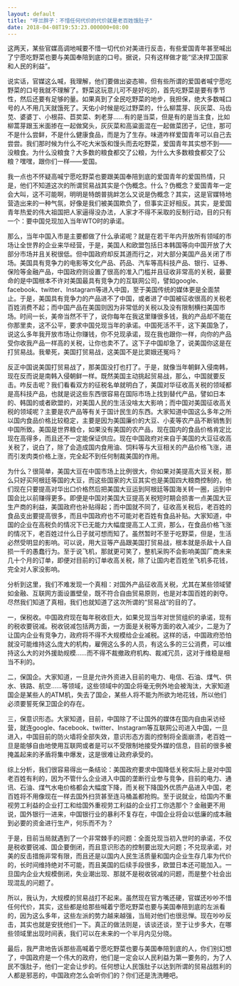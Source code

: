 ```yaml
---
layout: default
title: "呼兰胖子：不惜任何代价的代价就是老百姓饿肚子"
date: 2018-04-08T19:53:23.000000+08:00
---
```


这两天，某些官媒高调地喊要不惜一切代价对美进行反击，有些爱国青年甚至喊出了宁愿吃野菜也要与美国奉陪到底的口号。据说，只有这样做才能“坚决捍卫国家和人民的利益”。

说实话，官媒这么喊，我理解，他们要做出姿态嘛，但有些所谓的爱国者喊宁愿吃野菜的口号我就不理解了。野菜这玩意儿可不是好吃的，首先吃野菜是要有季节性，然后还要有足够的量。如果真到了全民吃野菜的地步，我担保，绝大多数喊口号的人不用几天就饿死了。天佑小时候是吃过野菜的，什么柳蒿芽、灰灰菜、马齿苋、婆婆丁、小根蒜、苣荬菜、刺老芽……有的是当菜，但是有的是当主食，比如柳蒿芽跟玉米面掺在一起做窝头，灰灰菜和高粱面混在一起做菜团子，记住，那可不是什么尝鲜，不是什么健康食品，而是为了生存。味道咋样爱国青年可以自己去尝尝。我们那时候为什么不吃大米饭和馒头而去吃野菜，爱国青年其实想不到——没粮食。为什么没粮食？大多数的粮食都交了公粮，为什么大多数粮食都交了公粮？嘿嘿，跟你们一样——爱国。

我一点也不怀疑高喊宁愿吃野菜也要跟美国奉陪到底的爱国青年的爱国热情，只是，他们不知道这次的所谓贸易战其实是个伪概念。什么？伪概念？爱国青年一定会大叫，这不可能啊，明明是特朗普挑衅怎么又说是伪概念？其实，这是官媒特地营造出来的一种气氛，好像是我们被美国欺负了，但事实正好相反。其实，是爱国青年热爱的伟大祖国把人家逼得没办法，人家才不得不采取的反制行动，目的只有一个：要中国兑现加入当年WTO时的承诺。

那么，当年中国入市是主要都做了什么承诺呢？就是在若干年内开放所有领域的市场让全世界的企业来华经营，于是，美国人和欧盟包括日本韩国等向中国开放了大部分市场并且关税很低。但中国政府却反其道而行之，对大部分美国产品关闭了市场。美国具有竞争力的电影等文化产品、药品、汽车等高科技产品、银行、证券、保险等金融产品，中国政府则设置了很高的准入门槛并且征收非常高的关税，最要命的是中国根本不许对美国最具有竞争力的互联网公司，譬如google、facebook、twitter、Instagram等进入中国，至于美国传统的媒体更是全面禁止。于是，美国具有竞争力的产品进不了中国，或者进了中国被征收很高的关税老百姓消费不起；而中国产品在美国则因为非常低的关税以及没有限制横扫美国市场。时间一长，美帝当然不干了，说你每年在我这里赚很多钱，我的产品却不能在你那里卖，这不公平，要求中国兑现当年的承诺。中国死活不干，这下美国急了，说这么多年我开放市场让你赚钱，你不兑现承诺，现在我也跟你一样，向你的产品受你收我产品一样高的关税，让你也卖不了。这下子中国却急了，说美国你这是在打贸易战。我晕死，美国打贸易战，这美国不是比窦娥还冤吗？

反正中国说美国打贸易战了，那美国没打也打了。于是，就像当年朝鲜入侵南韩，现在反而说是南韩入侵朝鲜一样。既然美国主动挑起贸易战，那么，中国就要反击。咋反击呢？我们看看双方的征税名单就明白了，美国对华征收高关税的领域都是高科技产品，也就是说这些东西很容易在国际市场上找到替代产品，譬如日本的、韩国的或者欧盟的，对美国人民的生活没啥太大影响；而中国对美国征收高关税的领域呢？主要是农产品等有关于国计民生的东西。大家知道中国这么多年之所以国内食品价格比较稳定，主要是因为美国廉价的大豆、小麦等农产品不断销售到中国所致。美国是世界粮仓，如果没有美国的农产品，现在国内的食品价格肯定比现在高得多，而且还不一定能保证供应。现在中国政府对来自于美国的大豆征收高关税了，说白了，除了会造成国内食用油、饲料等与大豆相关的产品价格飞涨，进而引发肉类价格上涨，完全起不到任何制裁美国的作用。

为什么？很简单，美国大豆在中国市场上比例很大，你如果对美提高大豆关税，那么只好买阿根廷等国的大豆，而这些国家的大豆其实也是美国四大粮商控制的，他们现在只要提高对华出口价格然后把美国大豆运到阿根廷等国海关转一圈，运到中国会比以前赚得更多。即便是中国对美国大豆提高关税短时期会损害一点美国大豆生产商的利益，美国政府也补贴得起；而中国就不同了，征收高关税后，老百姓的食品支出要提高很多，而且中国政府也不可能对老百姓有食品补贴。大家知道，中国的企业在高税负的情况下已无能力大幅度提高工人工资，那么，在食品价格飞涨的情况下，老百姓过什么日子就可想而知了。虽然暂时不至于吃野菜，但是，生活必然受明显的影响。可以说，用大豆等产品跟美国打贸易战，根本就是杀敌十人自损一千的愚蠢行为。至于说飞机，那就更可笑了，整机采购不会影响美国厂商未来几十个月的订单，即便对目前的订单收高关税，除了让国内老百姓坐飞机多花钱，完全对人家没影响。

分析到这里，我们不难发现一个真相：对国外产品征收高关税，尤其在某些领域譬如金融、互联网方面设置壁垒，既不符合自由贸易原则，也是对本国百姓的剥夺。尽然我们知道了真相，我们也就知道了这次所谓的“贸易战”的目的了。

一，保税收。中国政府现在每年税收巨大，如果兑现当年对世贸组织的承诺，现有的税收要锐减。税收锐减包括两方面，一方面是关税等方面的收入减少，二是为了让国内企业有竞争力，政府将不得不大规模给企业减税。这样的话，中国政府恐怕就没可能维持这么庞大的机构，雇佣这么多的人员，有这么多的三公消费，可以维持这么大的对外援助规模……而不得不裁撤政府机构、裁减冗员，这对于维稳是相当不利的。

二，保国企。大家知道，一旦是允许外资进入目前的电力、电信、石油、煤气、供水、铁路、航空……等领域，这些领域中的国企将毫无例外地会被淘汰，大家知道国企是某些人的ATM机，失去了国企，某些人将不能为所欲为地花钱，所以他们必须要誓死保卫国企的存在。

三，保意识形态。大家知道，目前，中国除了不让国外的媒体在国内自由采访经营，就连google、facebook、twitter、Instagram等互联网公司进入中国，一旦进入，中国目前的防火墙将全部失效，意识形态方面的控制将全面崩溃，老百姓一旦是能够自由地使用互联网或者是可以不受限制地接受外媒的信息，目前的很多被掩盖起来的矛盾将集中爆发，这是很难让政府承受的。

综上分析，我们很容易得出一条结论：美国政府要求中国降低关税实际上是对中国老百姓有利的，因为不管什么企业进入中国的垄断行业参与竞争，目前的电力、通讯、石油、煤气水电价格都会大幅度下降，而关税下降国外优质产品进入中国，老百姓将不用像现在一样去国外扫货甚至连马桶盖都抢购。至于说就业，给国内不重视劳工利益的企业打工和给国外重视劳工利益的企业打工你选那个？金融更不用说，国外银行一进来，中国银行业的暴利不复存在，中国企业将会以低廉的成本融到必要的资金进行生产，何乐而不为？

于是，目前当局就遇到了一个非常棘手的问题：全面兑现当初入世时的承诺，不仅是税收要锐减、国企要倒闭，而且意识形态的控制要出现大问题；不兑现承诺，对美的反击措施非常有限，而且还是以国内人民生活质量和国内企业生存几率为代价的，长时间维持绝对不可能，而且美国的后续手段很多，欧盟日本还可能加入。一旦国内企业大规模倒闭，失业潮出现、那就不是税收锐减的问题，而是整个社会出现混乱的问题了。

所以，我认为，大规模的贸易战打不起来。虽然现在官方嘴还硬，官媒还吵吵不惜任何代价，其实，这些都是给那些喊着宁愿吃野菜也要与美国奉陪到底的左派看的，因为这么多年，这些左派的势力越来越强，当局对他们也很忌惮。现在吵吵反击，其实也就是安抚他们一下。真正的做法则是，该谈还谈，至于让步多大，在哪些领域里出现时间表，我们可以在未来的一个半月内见分晓。

最后，我严肃地告诉那些高喊着宁愿吃野菜也要与美国奉陪到底的人，你们别幻想了，中国政府是一个伟大的政府，他们是一定会以人民利益为第一要务的，为了人民不饿肚子，他们一定会让步的。任何想让人民饿肚子以达到所谓的贸易战胜利的人都是邪恶的，中国政府怎么会听你们的？你们还是洗洗睡吧。

